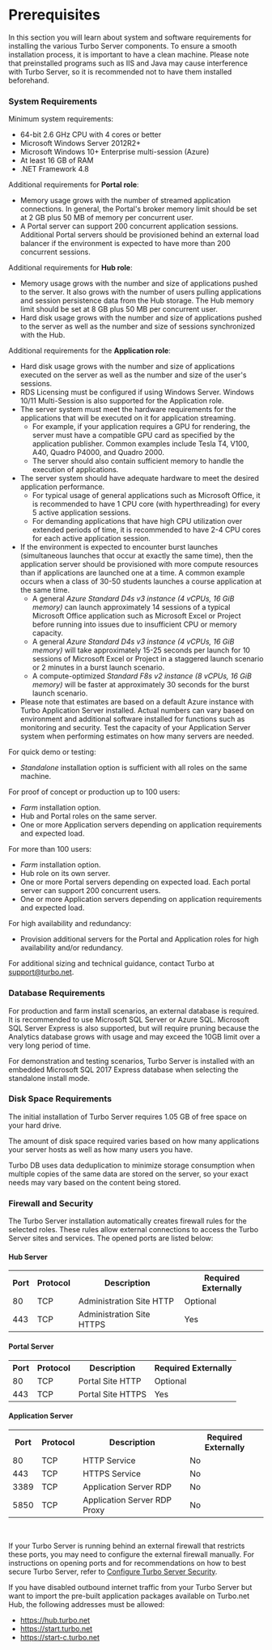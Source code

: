 # Prerequisites

In this section you will learn about system and software requirements for installing the various Turbo Server components. To ensure a smooth installation process, it is important to have a clean machine. Please note that preinstalled programs such as IIS and Java may cause interference with Turbo Server, so it is recommended not to have them installed beforehand.

### System Requirements

Minimum system requirements:
- 64-bit 2.6 GHz CPU with 4 cores or better
- Microsoft Windows Server 2012R2+
- Microsoft Windows 10+ Enterprise multi-session (Azure)
- At least 16 GB of RAM
- .NET Framework 4.8

Additional requirements for __Portal role__:
- Memory usage grows with the number of streamed application connections. In general, the Portal's broker memory limit should be set at 2 GB plus 50 MB of memory per concurrent user.
- A Portal server can support 200 concurrent application sessions. Additional Portal servers should be provisioned behind an external load balancer if the environment is expected to have more than 200 concurrent sessions.

Additional requirements for __Hub role__:
- Memory usage grows with the number and size of applications pushed to the server. It also grows with the number of users pulling applications and session persistence data from the Hub storage. The Hub memory limit should be set at 8 GB plus 50 MB per concurrent user.
- Hard disk usage grows with the number and size of applications pushed to the server as well as the number and size of sessions synchronized with the Hub.

Additional requirements for the __Application role__:
- Hard disk usage grows with the number and size of applications executed on the server as well as the number and size of the user's sessions.
- RDS Licensing must be configured if using Windows Server. Windows 10/11 Multi-Session is also supported for the Application role.
- The server system must meet the hardware requirements for the applications that will be executed on it for application streaming.
    - For example, if your application requires a GPU for rendering, the server must have a compatible GPU card as specified by the application publisher. Common examples include Tesla T4, V100, A40, Quadro P4000, and Quadro 2000.
    - The server should also contain sufficient memory to handle the execution of applications.
- The server system should have adequate hardware to meet the desired application performance.
    - For typical usage of general applications such as Microsoft Office, it is recommended to have 1 CPU core (with hyperthreading) for every 5 active application sessions.
    - For demanding applications that have high CPU utilization over extended periods of time, it is recommended to have 2-4 CPU cores for each active application session.
- If the environment is expected to encounter burst launches (simultaneous launches that occur at exactly the same time), then the application server should be provisioned with more compute resources than if applications are launched one at a time. A common example occurs when a class of 30-50 students launches a course application at the same time.
    - A general *Azure Standard D4s v3 instance (4 vCPUs, 16 GiB memory)* can launch approximately 14 sessions of a typical Microsoft Office application such as Microsoft Excel or Project before running into issues due to insufficient CPU or memory capacity.
    - A general *Azure Standard D4s v3 instance (4 vCPUs, 16 GiB memory)* will take approximately 15-25 seconds per launch for 10 sessions of Microsoft Excel or Project in a staggered launch scenario or 2 minutes in a burst launch scenario.
    - A compute-optimized *Standard F8s v2 instance (8 vCPUs, 16 GiB memory)* will be faster at approximately 30 seconds for the burst launch scenario.
- Please note that estimates are based on a default Azure instance with Turbo Application Server installed. Actual numbers can vary based on environment and additional software installed for functions such as monitoring and security. Test the capacity of your Application Server system when performing estimates on how many servers are needed.

For quick demo or testing: 
- *Standalone* installation option is sufficient with all roles on the same machine.

For proof of concept or production up to 100 users:
- *Farm* installation option.
- Hub and Portal roles on the same server.
- One or more Application servers depending on application requirements and expected load.

For more than 100 users:
- *Farm* installation option.
- Hub role on its own server.
- One or more Portal servers depending on expected load. Each portal server can support 200 concurrent users.
- One or more Application servers depending on application requirements and expected load.

For high availability and redundancy:
- Provision additional servers for the Portal and Application roles for high availability and/or redundancy.

For additional sizing and technical guidance, contact Turbo at support@turbo.net.

### Database Requirements

For production and farm install scenarios, an external database is required. It is recommended to use Microsoft SQL Server or Azure SQL. Microsoft SQL Server Express is also supported, but will require pruning because the Analytics database grows with usage and may exceed the 10GB limit over a very long period of time.

For demonstration and testing scenarios, Turbo Server is installed with an embedded Microsoft SQL 2017 Express database when selecting the standalone install mode.

### Disk Space Requirements

The initial installation of Turbo Server requires 1.05 GB of free space on your hard drive.

The amount of disk space required varies based on how many applications your server hosts as well as how many users you have. 

Turbo DB uses data deduplication to minimize storage consumption when multiple copies of the same data are stored on the server, so your exact needs may vary based on the content being stored.

### Firewall and Security

The Turbo Server installation automatically creates firewall rules for the selected roles. These rules allow external connections to access the Turbo Server sites and services. The opened ports are listed below:

#### Hub Server

<table>
<tbody>
<tr>
    <th>Port</th>
    <th>Protocol</th>
    <th>Description</th>
    <th>Required Externally</th>
</tr>
<tr>
    <td>80</td>
    <td>TCP</td>
    <td>Administration Site HTTP</td>
    <td>Optional</td>
</tr>
<tr>
    <td>443</td>
    <td>TCP</td>
    <td>Administration Site HTTPS</td>
    <td>Yes</td>
</tr>
</tbody>
</table>

#### Portal Server

<table>
<tbody>
<tr>
    <th>Port</th>
    <th>Protocol</th>
    <th>Description</th>
    <th>Required Externally</th>
</tr>
<tr>
    <td>80</td>
    <td>TCP</td>
    <td>Portal Site HTTP</td>
    <td>Optional</td>
</tr>
<tr>
    <td>443</td>
    <td>TCP</td>
    <td>Portal Site HTTPS</td>
    <td>Yes</td>
</tr>
</tbody>
</table>

#### Application Server

<table>
<tbody>
<tr>
    <th>Port</th>
    <th>Protocol</th>
    <th>Description</th>
    <th>Required Externally</th>
</tr>
<tr>
    <td>80</td>
    <td>TCP</td>
    <td>HTTP Service</td>
    <td>No</td>
</tr>
<tr>
    <td>443</td>
    <td>TCP</td>
    <td>HTTPS Service</td>
    <td>No</td>
</tr>
<tr>
    <td>3389</td>
    <td>TCP</td>
    <td>Application Server RDP</td>
    <td>No</td>
</tr>
<tr>
    <td>5850</td>
    <td>TCP</td>
    <td>Application Server RDP Proxy</td>
    <td>No</td>
</tr>
</tbody>
</table>
<br/>

If your Turbo Server is running behind an external firewall that restricts these ports, you may need to configure the external firewall manually. For instructions on opening ports and for recommendations on how to best secure Turbo Server, refer to [Configure Turbo Server Security](../../server/advanced-topics/advanced-topics.html#configure-turbo-server-security).

If you have disabled outbound internet traffic from your Turbo Server but want to import the pre-built application packages available on Turbo.net Hub, the following addresses must be allowed:

* https://hub.turbo.net
* https://start.turbo.net
* https://start-c.turbo.net